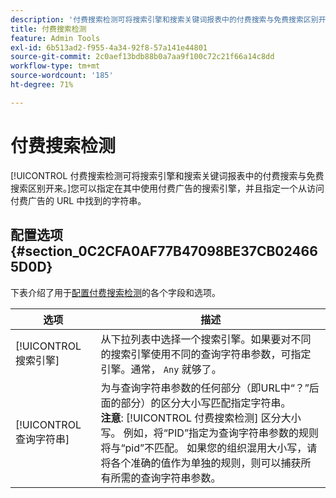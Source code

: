 ```yaml
---
description: '付费搜索检测可将搜索引擎和搜索关键词报表中的付费搜索与免费搜索区别开来。 '
title: 付费搜索检测
feature: Admin Tools
exl-id: 6b513ad2-f955-4a34-92f8-57a141e44801
source-git-commit: 2c0aef13bdb88b0a7aa9f100c72c21f66a14c8dd
workflow-type: tm+mt
source-wordcount: '185'
ht-degree: 71%

---
```


# 付费搜索检测

[!UICONTROL 付费搜索检测可将搜索引擎和搜索关键词报表中的付费搜索与免费搜索区别开来。]您可以指定在其中使用付费广告的搜索引擎，并且指定一个从访问付费广告的 URL 中找到的字符串。

## 配置选项 {#section_0C2CFA0AF77B47098BE37CB024665D0D}

下表介绍了用于[配置付费搜索检测](/help/admin/admin/paid-search-detection/t-paid-search-detection.md)的各个字段和选项。

| 选项 | 描述 |
| --- | --- |
| [!UICONTROL 搜索引擎] | 从下拉列表中选择一个搜索引擎。如果要对不同的搜索引擎使用不同的查询字符串参数，可指定引擎。通常， `Any` 就够了。 |
| [!UICONTROL 查询字符串] | 为与查询字符串参数的任何部分（即URL中“？”后面的部分）的区分大小写匹配指定字符串。 <br>**注意**: [!UICONTROL 付费搜索检测] 区分大小写。 例如，将“PID”指定为查询字符串参数的规则将与“pid”不匹配。 如果您的组织混用大小写，请将各个准确的值作为单独的规则，则可以捕获所有所需的查询字符串参数。 |
